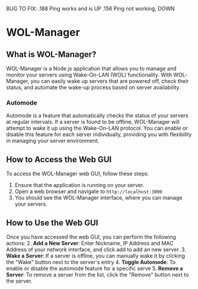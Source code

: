 BUG TO FIX:
.188 Ping works and is UP
.156 Ping not working, DOWN

# WOL-Manager

## What is WOL-Manager?

WOL-Manager is a Node.js application that allows you to manage and monitor your servers using Wake-On-LAN (WOL) functionality. With WOL-Manager, you can easily wake up servers that are powered off, check their status, and automate the wake-up process based on server availability.

### Automode

Automode is a feature that automatically checks the status of your servers at regular intervals. If a server is found to be offline, WOL-Manager will attempt to wake it up using the Wake-On-LAN protocol. You can enable or disable this feature for each server individually, providing you with flexibility in managing your server environment.

## How to Access the Web GUI

To access the WOL-Manager web GUI, follow these steps:

1. Ensure that the application is running on your server.
2. Open a web browser and navigate to `http://localhost:3000`
3. You should see the WOL-Manager interface, where you can manage your servers.

## How to Use the Web GUI

Once you have accessed the web GUI, you can perform the following actions:
2. **Add a New Server**: Enter Nickname, IP Address and MAC Address of your network interface, and click add to add an new server.
3. **Wake a Server**: If a server is offline, you can manually wake it by clicking the "Wake" button next to the server's entry
4. **Toggle Automode**: To enable or disable the automode feature for a specific serve
5. **Remove a Server**: To remove a server from the list, click the "Remove" button next to the server.
